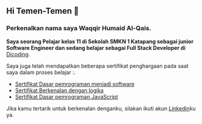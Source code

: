 ## Hi Temen-Temen 👋

### Perkenalkan nama saya **Waqqir Humaid Al-Qais**.<br>

**Saya seorang Pelajar kelas 11 di Sekolah SMKN 1 Katapang sebagai junior Software Engineer dan sedang belajar sebagai Full Stack Developer di**  [Dicoding](https://www.dicoding.com/).<br>

Saya juga telah mendapatkan beberapa sertifikat penghargaan pada saat saya dalam proses belajar :.<br>

* [Sertifikat Dasar pemrograman menjadi software](https://www.dicoding.com/certificates/JLX19147GP72)
* [Sertifikat Berkenalan dengan logika](https://www.dicoding.com/certificates/N9ZO9DYNRXG5)
* [Sertifikat Dasar pemrograman JavaScript](https://www.dicoding.com/certificates/JLX148086X72) <br>

Jika kamu tertarik untuk berkenalan denganku, silakan ikuti akun [Linkedin](https://www.linkedin.com/in/gilang-adhan/)ku ya.
